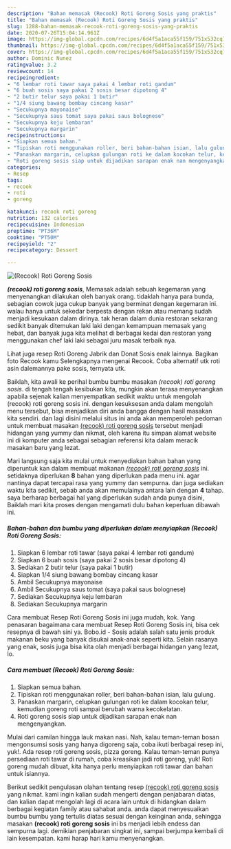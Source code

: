 ```yaml
---
description: "Bahan memasak (Recook) Roti Goreng Sosis yang praktis"
title: "Bahan memasak (Recook) Roti Goreng Sosis yang praktis"
slug: 1288-bahan-memasak-recook-roti-goreng-sosis-yang-praktis
date: 2020-07-26T15:04:14.961Z
image: https://img-global.cpcdn.com/recipes/6d4f5a1aca55f159/751x532cq70/recook-roti-goreng-sosis-foto-resep-utama.jpg
thumbnail: https://img-global.cpcdn.com/recipes/6d4f5a1aca55f159/751x532cq70/recook-roti-goreng-sosis-foto-resep-utama.jpg
cover: https://img-global.cpcdn.com/recipes/6d4f5a1aca55f159/751x532cq70/recook-roti-goreng-sosis-foto-resep-utama.jpg
author: Dominic Nunez
ratingvalue: 3.2
reviewcount: 14
recipeingredient:
- "6 lembar roti tawar saya pakai 4 lembar roti gandum"
- "6 buah sosis saya pakai 2 sosis besar dipotong 4"
- "2 butir telur saya pakai 1 butir"
- "1/4 siung bawang bombay cincang kasar"
- "Secukupnya mayonaise"
- "Secukupnya saus tomat saya pakai saus bolognese"
- "Secukupnya keju lembaran"
- "Secukupnya margarin"
recipeinstructions:
- "Siapkan semua bahan."
- "Tipiskan roti menggunakan roller, beri bahan-bahan isian, lalu gulung."
- "Panaskan margarin, celupkan gulungan roti ke dalam kocokan telur, kemudian goreng roti sampai berubah warna kecokelatan."
- "Roti goreng sosis siap untuk dijadikan sarapan enak nan mengenyangkan."
categories:
- Resep
tags:
- recook
- roti
- goreng

katakunci: recook roti goreng 
nutrition: 132 calories
recipecuisine: Indonesian
preptime: "PT36M"
cooktime: "PT50M"
recipeyield: "2"
recipecategory: Dessert

---
```



![(Recook) Roti Goreng Sosis](https://img-global.cpcdn.com/recipes/6d4f5a1aca55f159/751x532cq70/recook-roti-goreng-sosis-foto-resep-utama.jpg)

<b><i>(recook) roti goreng sosis</i></b>, Memasak adalah sebuah kegemaran yang menyenangkan dilakukan oleh banyak orang. tidaklah hanya para bunda, sebagian cowok juga cukup banyak yang berminat dengan kegemaran ini. walau hanya untuk sekedar berpesta dengan rekan atau memang sudah menjadi kesukaan dalam dirinya. tak heran dalam dunia restoran sekarang sedikit banyak ditemukan laki laki dengan kemampuan memasak yang hebat, dan banyak juga kita melihat di berbagai kedai dan restoran yang menggunakan chef laki laki sebagai juru masak terbaik nya.

Lihat juga resep Roti Goreng Jabrik dan Donat Sosis enak lainnya. Bagikan foto Recook kamu Selengkapnya mengenai Recook. Coba alternatif utk roti asin dalemannya pake sosis, ternyata utk.

Baiklah, kita awali ke perihal bumbu bumbu masakan <i>(recook) roti goreng sosis</i>. di tengah tengah kesibukan kita, mungkin akan terasa menyenangkan apabila sejenak kalian menyempatkan sedikit waktu untuk mengolah (recook) roti goreng sosis ini. dengan kesuksesan anda dalam mengolah menu tersebut, bisa menjadikan diri anda bangga dengan hasil masakan kita sendiri. dan lagi disini melalui situs ini anda akan memperoleh pedoman untuk membuat masakan <u>(recook) roti goreng sosis</u> tersebut menjadi hidangan yang yummy dan nikmat, oleh karena itu simpan alamat website ini di komputer anda sebagai sebagian referensi kita dalam meracik masakan baru yang lezat.


Mari langsung saja kita mulai untuk menyediakan bahan bahan yang diperuntuk kan dalam membuat makanan <u><i>(recook) roti goreng sosis</i></u> ini. setidaknya diperlukan <b>8</b> bahan yang diperlukan pada menu ini. agar nantinya dapat tercapai rasa yang yummy dan sempurna. dan juga sediakan waktu kita sedikit, sebab anda akan memulainya antara lain dengan <b>4</b> tahap. saya berharap berbagai hal yang diperlukan sudah anda punya disini, Baiklah mari kita proses dengan mengamati dulu bahan keperluan dibawah ini.

<!--inarticleads1-->

##### Bahan-bahan dan bumbu yang diperlukan dalam menyiapkan (Recook) Roti Goreng Sosis:

1. Siapkan 6 lembar roti tawar (saya pakai 4 lembar roti gandum)
1. Siapkan 6 buah sosis (saya pakai 2 sosis besar dipotong 4)
1. Sediakan 2 butir telur (saya pakai 1 butir)
1. Siapkan 1/4 siung bawang bombay cincang kasar
1. Ambil Secukupnya mayonaise
1. Ambil Secukupnya saus tomat (saya pakai saus bolognese)
1. Sediakan Secukupnya keju lembaran
1. Sediakan Secukupnya margarin


Cara membuat Resep Roti Goreng Sosis ini juga mudah, kok. Yang penasaran bagaimana cara membuat Resep Roti Goreng Sosis ini, bisa cek resepnya di bawah sini ya. Bobo.id - Sosis adalah salah satu jenis produk makanan beku yang banyak disukai anak-anak seperti kita. Selain rasanya yang enak, sosis juga bisa kita olah menjadi berbagai hidangan yang lezat, lo. 

<!--inarticleads2-->

##### Cara membuat (Recook) Roti Goreng Sosis:

1. Siapkan semua bahan.
1. Tipiskan roti menggunakan roller, beri bahan-bahan isian, lalu gulung.
1. Panaskan margarin, celupkan gulungan roti ke dalam kocokan telur, kemudian goreng roti sampai berubah warna kecokelatan.
1. Roti goreng sosis siap untuk dijadikan sarapan enak nan mengenyangkan.


Mulai dari camilan hingga lauk makan nasi. Nah, kalau teman-teman bosan mengonsumsi sosis yang hanya digoreng saja, coba ikuti berbagai resep ini, yuk!. Ada resep roti goreng sosis, pizza goreng. Kalau teman-teman punya persediaan roti tawar di rumah, coba kreasikan jadi roti goreng, yuk! Roti goreng mudah dibuat, kita hanya perlu menyiapkan roti tawar dan bahan untuk isiannya. 

Berikut sedikit pengulasan olahan tentang resep <u>(recook) roti goreng sosis</u> yang nikmat. kami ingin kalian sudah mengerti dengan penjabaran diatas, dan kalian dapat mengolah lagi di acara lain untuk di hidangkan dalam berbagai kegiatan family atau sahabat anda. anda dapat menyesuaikan bumbu bumbu yang tertulis diatas sesuai dengan keinginan anda, sehingga masakan <b>(recook) roti goreng sosis</b> ini bs menjadi lebih endess dan sempurna lagi. demikian penjabaran singkat ini, sampai berjumpa kembali di lain kesempatan. kami harap hari kamu menyenangkan.
